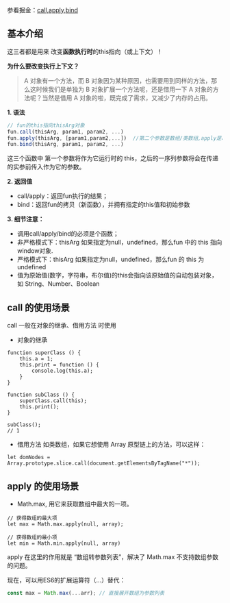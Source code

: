 参看掘金：[call,apply,bind](https://juejin.cn/post/6844903906279964686)

## 基本介绍
这三者都是用来 改变**函数执行时**的this指向（或上下文）！ 

**为什么要改变执行上下文？**
> A 对象有一个方法，而 B 对象因为某种原因，也需要用到同样的方法，那么这时候我们是单独为 B 对象扩展一个方法呢，还是借用一下 A 对象的方法呢？当然是借用 A 对象的啦，既完成了需求，又减少了内存的占用。

**1. 语法**
```javascript
// fun的this指向thisArg对象
fun.call(thisArg, param1, param2, ...)
fun.apply(thisArg, [param1,param2,...])  //第二个参数是数组/类数组,apply是以a开头，array；
fun.bind(thisArg, param1, param2, ...)
```
这三个函数中 第一个参数将作为它运行时的 this，之后的一序列参数将会在传递的实参前传入作为它的参数。

**2. 返回值**
* call/apply：返回fun执行的结果； 
* bind：返回fun的拷贝（新函数），并拥有指定的this值和初始参数

**3. 细节注意：**
* 调用call/apply/bind的必须是个函数；
* 非严格模式下：thisArg 如果指定为null，undefined，那么fun 中的 this 指向window对象.
* 严格模式下：thisArg 如果指定为null，undefined，那么fun 的 this 为undefined
* 值为原始值(数字，字符串，布尔值)的this会指向该原始值的自动包装对象，如 String、Number、Boolean


## call 的使用场景
call 一般在对象的继承、借用方法 时使用

* 对象的继承
```JS
function superClass () {
    this.a = 1;
    this.print = function () {
        console.log(this.a);
    }
}

function subClass () {
    superClass.call(this);
    this.print();
}

subClass();
// 1
```

* 借用方法
如类数组，如果它想使用 Array 原型链上的方法，可以这样：
```JS
let domNodes = Array.prototype.slice.call(document.getElementsByTagName("*"));
```

## apply 的使用场景
* Math.max, 用它来获取数组中最大的一项。
```JS
// 获得数组的最大项
let max = Math.max.apply(null, array);

// 获得数组的最小项
let min = Math.min.apply(null, array)
```
apply 在这里的作用就是 “数组转参数列表”，解决了 Math.max 不支持数组参数的问题。

现在，可以用ES6的扩展运算符（...）替代：
```js
const max = Math.max(...arr); // 直接展开数组为参数列表
```